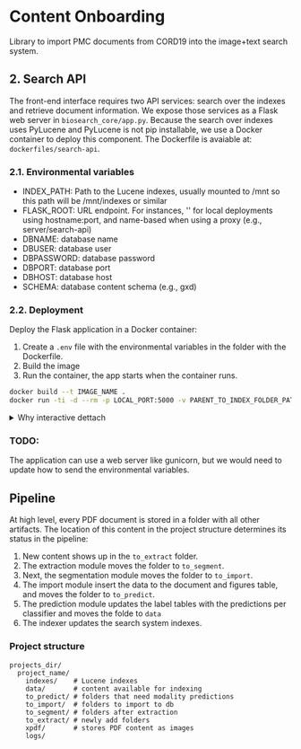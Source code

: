 # Content Onboarding

Library to import PMC documents from CORD19 into the image+text search system.

## 2. Search API

The front-end interface requires two API services: search over the indexes and
retrieve document information. We expose those services as a Flask web server
in `biosearch_core/app.py`. Because the search over indexes uses PyLucene and
PyLucene is not pip installable, we use a Docker container to deploy this component.
The Dockerfile is avaiable at: `dockerfiles/search-api`.

### 2.1. Environmental variables

- INDEX_PATH: Path to the Lucene indexes, usually mounted to /mnt so this path will be /mnt/indexes or similar
- FLASK_ROOT: URL endpoint. For instances, '' for local deployments using hostname:port, and name-based when using a proxy (e.g., server/search-api)
- DBNAME: database name
- DBUSER: database user
- DBPASSWORD: database password
- DBPORT: database port
- DBHOST: database host
- SCHEMA: database content schema (e.g., gxd)

### 2.2. Deployment

Deploy the Flask application in a Docker container:

1. Create a `.env` file with the environmental variables in the folder with the Dockerfile.
2. Build the image
3. Run the container, the app starts when the container runs.

```bash
docker build --t IMAGE_NAME .
docker run -ti -d --rm -p LOCAL_PORT:5000 -v PARENT_TO_INDEX_FOLDER_PATH:/mnt IMAGE_NAME:VERSION
```

<details>
  <summary>Why interactive dettach</summary>
  Without `-ti -d`, running the docker container starts Flask and then you cannot
  detach from the window using control P + Q. More details https://stackoverflow.com/questions/19688314/how-do-you-attach-and-detach-from-dockers-process.   
</details>

### TODO:

The application can use a web server like gunicorn, but we would need to update
how to send the environmental variables.

## Pipeline

At high level, every PDF document is stored in a folder with all other artifacts.
The location of this content in the project structure determines its status in
the pipeline:

1. New content shows up in the `to_extract` folder.
2. The extraction module moves the folder to `to_segment`.
3. Next, the segmentation module moves the folder to `to_import`.
4. The import module insert the data to the document and figures table, and moves the folder to `to_predict`.
5. The prediction module updates the label tables with the predictions per classifier and moves the folde to `data`
6. The indexer updates the search system indexes.

### Project structure

```
projects_dir/
  project_name/
    indexes/    # Lucene indexes
    data/       # content available for indexing
    to_predict/ # folders that need modality predictions
    to_import/  # folders to import to db
    to_segment/ # folders after extraction
    to_extract/ # newly add folders
    xpdf/       # stores PDF content as images
    logs/
```
